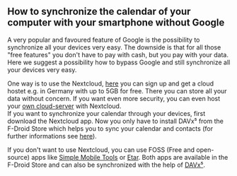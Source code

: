 ## How to synchronize the calendar of your computer with your smartphone without Google

A very popular and favoured feature of Google is the possibility to synchronize all your devices very easy. The downside is that for all those "free features" you don't have to pay with cash, but you pay with your data.\
Here we suggest a possibility how to bypass Google and still synchronize all your devices very easy.

One way is to use the Nextcloud, [here][nextcloud] you can sign up and get a cloud hostet e.g. in Germany with up to 5GB for free. There you can store all your data without concern. If you want even more security, you can even host your [own cloud-server][owncloud] with Nextcloud.\
If you want to synchronize your calendar through your devices, first download the Nextcloud app. Now you only have to install DAVx⁵ from the F-Droid Store which helps you to sync your calendar and contacts (for further informations see [here][davx5]).

If you don't want to use Nextcloud, you can use FOSS (Free and open-source) apps like [Simple Mobile Tools][smt] or [Etar][etar]. Both apps are available in the F-Droid Store and can also be synchronized with the help of [DAVx⁵][davx5].






[nextcloud]: https://nextcloud.com/signup/
[owncloud]: https://nextcloud.com/devices/
[davx5]: https://docs.nextcloud.com/server/latest/user_manual/de/pim/sync_android.html
[smt]: https://www.simplemobiletools.com/
[etar]: https://github.com/Etar-Group/Etar-Calendar
